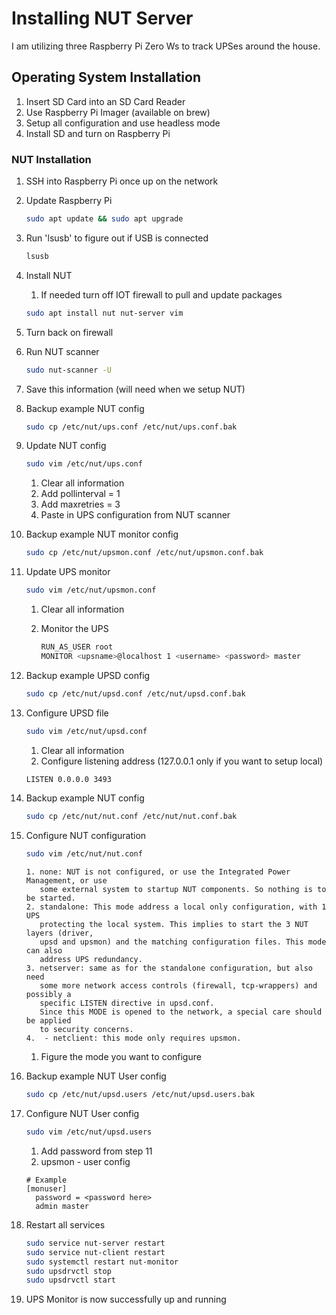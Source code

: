 # Installing NUT Server

I am utilizing three Raspberry Pi Zero Ws to track UPSes around
the house.

## Operating System Installation

1. Insert SD Card into an SD Card Reader
2. Use Raspberry Pi Imager (available on brew)
3. Setup all configuration and use headless mode
4. Install SD and turn on Raspberry Pi

### NUT Installation

1. SSH into Raspberry Pi once up on the network

2. Update Raspberry Pi

    ```bash
    sudo apt update && sudo apt upgrade
    ```

3. Run 'lsusb' to figure out if USB is connected

    ```bash
    lsusb
    ```

4. Install NUT
   1. If needed turn off IOT firewall to pull and update packages

    ```bash
    sudo apt install nut nut-server vim
    ```

5. Turn back on firewall

6. Run NUT scanner

    ```bash
    sudo nut-scanner -U
    ```

7. Save this information (will need when we setup NUT)

8. Backup example NUT config

    ```bash
    sudo cp /etc/nut/ups.conf /etc/nut/ups.conf.bak
    ```

9. Update NUT config

    ```bash
    sudo vim /etc/nut/ups.conf
    ```

    1. Clear all information
    2. Add pollinterval = 1
    3. Add maxretries = 3
    4. Paste in UPS configuration from NUT scanner

10. Backup example NUT monitor config

    ```bash
    sudo cp /etc/nut/upsmon.conf /etc/nut/upsmon.conf.bak
    ```

11. Update UPS monitor

    ```bash
    sudo vim /etc/nut/upsmon.conf
    ```

    1. Clear all information
    2. Monitor the UPS

        ```bash
        RUN_AS_USER root
        MONITOR <upsname>@localhost 1 <username> <password> master
        ```

12. Backup example UPSD config

    ```bash
    sudo cp /etc/nut/upsd.conf /etc/nut/upsd.conf.bak
    ```

13. Configure UPSD file

    ```bash
    sudo vim /etc/nut/upsd.conf
    ```

    1. Clear all information
    2. Configure listening address (127.0.0.1 only if you want to setup local)

      ```bash
      LISTEN 0.0.0.0 3493
      ```

14. Backup example NUT config

    ```bash
    sudo cp /etc/nut/nut.conf /etc/nut/nut.conf.bak
    ```

15. Configure NUT configuration

    ```bash
    sudo vim /etc/nut/nut.conf
    ```

    ```text
    1. none: NUT is not configured, or use the Integrated Power Management, or use
       some external system to startup NUT components. So nothing is to be started.
    2. standalone: This mode address a local only configuration, with 1 UPS
       protecting the local system. This implies to start the 3 NUT layers (driver,
       upsd and upsmon) and the matching configuration files. This mode can also
       address UPS redundancy.
    3. netserver: same as for the standalone configuration, but also need
       some more network access controls (firewall, tcp-wrappers) and possibly a
       specific LISTEN directive in upsd.conf.
       Since this MODE is opened to the network, a special care should be applied
       to security concerns.
    4.  - netclient: this mode only requires upsmon.
    ```

    1. Figure the mode you want to configure

16. Backup example NUT User config

    ```bash
    sudo cp /etc/nut/upsd.users /etc/nut/upsd.users.bak
    ```

17. Configure NUT User config

    ```bash
    sudo vim /etc/nut/upsd.users
    ```

    1. Add password from step 11
    2. upsmon - user config

      ```text
      # Example
      [monuser]
        password = <password here>
        admin master
      ```

18. Restart all services

    ```bash
    sudo service nut-server restart
    sudo service nut-client restart
    sudo systemctl restart nut-monitor
    sudo upsdrvctl stop
    sudo upsdrvctl start
    ```

19. UPS Monitor is now successfully up and running
